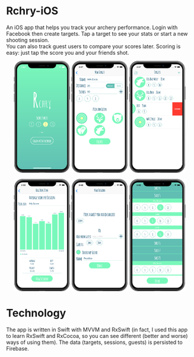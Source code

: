 # Rchry-iOS
An iOS app that helps you track your archery performance.
Login with Facebook then create targets. Tap a target to see your stats or start a new shooting session.  
You can also track guest users to compare your scores later. Scoring is easy: just tap the score you and your friends shot.


<p float="left" align="center">
  <img src="/doc/img/1_login.png" width="30%"/>
  <img src="/doc/img/2_new_target.png" width="30%"> 
  <img src="/doc/img/3_targets.png" width="30%"/>
</p>

<p float="left" align="center">
  <img src="/doc/img/4_target.png" width="30%"/>
  <img src="/doc/img/5_new_session.png" width="30%"/> 
  <img src="/doc/img/6_session.png" width="30%"/>
</p>

# Technology
The app is written in Swift with MVVM and RxSwift (in fact, I used this app to learn RxSwift and RxCocoa, so you can see different (better and worse) ways of using them).
The data (targets, sessions, guests) is persisted to Firebase.
